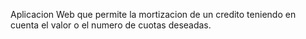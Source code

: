 Aplicacion Web que permite la mortizacion de un credito teniendo en cuenta el valor o el numero de cuotas deseadas. 
